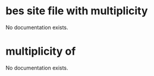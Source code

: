# bes site file with multiplicity

No documentation exists.

# multiplicity of <bes site file with multiplicity>

No documentation exists.
